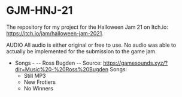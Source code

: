 # GJM-HNJ-21
The repository for my project for the Halloween Jam 21 on Itch.io: https://itch.io/jam/halloween-jam-2021. 


AUDIO
All audio is either original or free to use.
No audio was able to actually be implemented for the submission to the game jam.

- Songs -
-- Ross Bugden --
Source: https://gamesounds.xyz/?dir=Music%20-%20Ross%20Bugden
Songs:
	- Still MP3
	- New Frotiers
	- No Winners